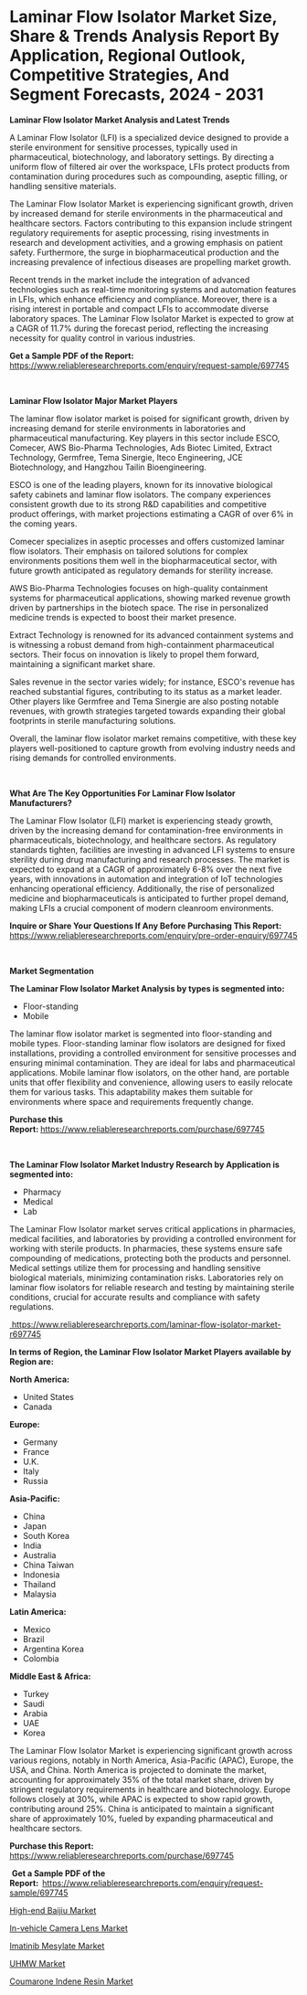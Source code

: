 <p><h1>Laminar Flow Isolator Market Size, Share & Trends Analysis Report By Application, Regional Outlook, Competitive Strategies, And Segment Forecasts, 2024 - 2031</h1></p><p><strong>Laminar Flow Isolator Market Analysis and Latest Trends</strong></p>
<p><p>A Laminar Flow Isolator (LFI) is a specialized device designed to provide a sterile environment for sensitive processes, typically used in pharmaceutical, biotechnology, and laboratory settings. By directing a uniform flow of filtered air over the workspace, LFIs protect products from contamination during procedures such as compounding, aseptic filling, or handling sensitive materials.</p><p>The Laminar Flow Isolator Market is experiencing significant growth, driven by increased demand for sterile environments in the pharmaceutical and healthcare sectors. Factors contributing to this expansion include stringent regulatory requirements for aseptic processing, rising investments in research and development activities, and a growing emphasis on patient safety. Furthermore, the surge in biopharmaceutical production and the increasing prevalence of infectious diseases are propelling market growth.</p><p>Recent trends in the market include the integration of advanced technologies such as real-time monitoring systems and automation features in LFIs, which enhance efficiency and compliance. Moreover, there is a rising interest in portable and compact LFIs to accommodate diverse laboratory spaces. The Laminar Flow Isolator Market is expected to grow at a CAGR of 11.7% during the forecast period, reflecting the increasing necessity for quality control in various industries.</p></p>
<p><strong>Get a Sample PDF of the Report:&nbsp;</strong> <a href="https://www.reliableresearchreports.com/enquiry/request-sample/697745?utm_campaign=5&utm_medium=2&utm_source=Github&utm_content=ia&utm_term=10122024&utm_id=laminar-flow-isolator">https://www.reliableresearchreports.com/enquiry/request-sample/697745</a></p>
<p>&nbsp;</p>
<p><strong>Laminar Flow Isolator Major Market Players</strong></p>
<p><p>The laminar flow isolator market is poised for significant growth, driven by increasing demand for sterile environments in laboratories and pharmaceutical manufacturing. Key players in this sector include ESCO, Comecer, AWS Bio-Pharma Technologies, Ads Biotec Limited, Extract Technology, Germfree, Tema Sinergie, Iteco Engineering, JCE Biotechnology, and Hangzhou Tailin Bioengineering.</p><p>ESCO is one of the leading players, known for its innovative biological safety cabinets and laminar flow isolators. The company experiences consistent growth due to its strong R&D capabilities and competitive product offerings, with market projections estimating a CAGR of over 6% in the coming years.</p><p>Comecer specializes in aseptic processes and offers customized laminar flow isolators. Their emphasis on tailored solutions for complex environments positions them well in the biopharmaceutical sector, with future growth anticipated as regulatory demands for sterility increase.</p><p>AWS Bio-Pharma Technologies focuses on high-quality containment systems for pharmaceutical applications, showing marked revenue growth driven by partnerships in the biotech space. The rise in personalized medicine trends is expected to boost their market presence.</p><p>Extract Technology is renowned for its advanced containment systems and is witnessing a robust demand from high-containment pharmaceutical sectors. Their focus on innovation is likely to propel them forward, maintaining a significant market share.</p><p>Sales revenue in the sector varies widely; for instance, ESCO's revenue has reached substantial figures, contributing to its status as a market leader. Other players like Germfree and Tema Sinergie are also posting notable revenues, with growth strategies targeted towards expanding their global footprints in sterile manufacturing solutions.</p><p>Overall, the laminar flow isolator market remains competitive, with these key players well-positioned to capture growth from evolving industry needs and rising demands for controlled environments.</p></p>
<p>&nbsp;</p>
<p><strong>What Are The Key Opportunities For Laminar Flow Isolator Manufacturers?</strong></p>
<p><p>The Laminar Flow Isolator (LFI) market is experiencing steady growth, driven by the increasing demand for contamination-free environments in pharmaceuticals, biotechnology, and healthcare sectors. As regulatory standards tighten, facilities are investing in advanced LFI systems to ensure sterility during drug manufacturing and research processes. The market is expected to expand at a CAGR of approximately 6-8% over the next five years, with innovations in automation and integration of IoT technologies enhancing operational efficiency. Additionally, the rise of personalized medicine and biopharmaceuticals is anticipated to further propel demand, making LFIs a crucial component of modern cleanroom environments.</p></p>
<p><strong>Inquire or Share Your Questions If Any Before Purchasing This Report:</strong> <a href="https://www.reliableresearchreports.com/enquiry/pre-order-enquiry/697745?utm_campaign=5&utm_medium=2&utm_source=Github&utm_content=ia&utm_term=10122024&utm_id=laminar-flow-isolator">https://www.reliableresearchreports.com/enquiry/pre-order-enquiry/697745</a></p>
<p>&nbsp;</p>
<p><strong>Market Segmentation</strong></p>
<p><strong>The Laminar Flow Isolator Market Analysis by types is segmented into:</strong></p>
<p><ul><li>Floor-standing</li><li>Mobile</li></ul></p>
<p><p>The laminar flow isolator market is segmented into floor-standing and mobile types. Floor-standing laminar flow isolators are designed for fixed installations, providing a controlled environment for sensitive processes and ensuring minimal contamination. They are ideal for labs and pharmaceutical applications. Mobile laminar flow isolators, on the other hand, are portable units that offer flexibility and convenience, allowing users to easily relocate them for various tasks. This adaptability makes them suitable for environments where space and requirements frequently change.</p></p>
<p><strong>Purchase this Report:&nbsp;</strong><a href="https://www.reliableresearchreports.com/purchase/697745?utm_campaign=5&utm_medium=2&utm_source=Github&utm_content=ia&utm_term=10122024&utm_id=laminar-flow-isolator">https://www.reliableresearchreports.com/purchase/697745</a></p>
<p>&nbsp;</p>
<p><strong>The Laminar Flow Isolator Market Industry Research by Application is segmented into:</strong></p>
<p><ul><li>Pharmacy</li><li>Medical</li><li>Lab</li></ul></p>
<p><p>The Laminar Flow Isolator market serves critical applications in pharmacies, medical facilities, and laboratories by providing a controlled environment for working with sterile products. In pharmacies, these systems ensure safe compounding of medications, protecting both the products and personnel. Medical settings utilize them for processing and handling sensitive biological materials, minimizing contamination risks. Laboratories rely on laminar flow isolators for reliable research and testing by maintaining sterile conditions, crucial for accurate results and compliance with safety regulations.</p></p>
<p><a href="https://www.reliableresearchreports.com/laminar-flow-isolator-market-r697745?utm_campaign=5&utm_medium=2&utm_source=Github&utm_content=ia&utm_term=10122024&utm_id=laminar-flow-isolator">&nbsp;https://www.reliableresearchreports.com/laminar-flow-isolator-market-r697745</a></p>
<p><strong>In terms of Region, the Laminar Flow Isolator Market Players available by Region are:</strong></p>
<p>
    <p> <strong> North America: </strong>
        <ul>
            <li>United States</li>
            <li>Canada</li>
        </ul>
        </p> 
    <p> <strong> Europe: </strong>
        <ul>
            <li>Germany</li>
            <li>France</li>
            <li>U.K.</li>
            <li>Italy</li>
            <li>Russia</li>
        </ul>
        </p> 
    <p> <strong> Asia-Pacific: </strong>
        <ul>
            <li>China</li>
            <li>Japan</li>
            <li>South Korea</li>
            <li>India</li>
            <li>Australia</li>
            <li>China Taiwan</li>
            <li>Indonesia</li>
            <li>Thailand</li>
            <li>Malaysia</li>
        </ul>
        </p> 
    <p> <strong> Latin America: </strong>
        <ul>
            <li>Mexico</li>
            <li>Brazil</li>
            <li>Argentina Korea</li>
            <li>Colombia</li>
        </ul>
        </p> 
    <p> <strong> Middle East & Africa: </strong>
        <ul>
            <li>Turkey</li>
            <li>Saudi</li>
            <li>Arabia</li>
            <li>UAE</li>
            <li>Korea</li>
        </ul>
    </p>
    </p>
<p><p>The Laminar Flow Isolator Market is experiencing significant growth across various regions, notably in North America, Asia-Pacific (APAC), Europe, the USA, and China. North America is projected to dominate the market, accounting for approximately 35% of the total market share, driven by stringent regulatory requirements in healthcare and biotechnology. Europe follows closely at 30%, while APAC is expected to show rapid growth, contributing around 25%. China is anticipated to maintain a significant share of approximately 10%, fueled by expanding pharmaceutical and healthcare sectors.</p></p>
<p><strong>Purchase this Report: </strong><a href="https://www.reliableresearchreports.com/purchase/697745?utm_campaign=5&utm_medium=2&utm_source=Github&utm_content=ia&utm_term=10122024&utm_id=laminar-flow-isolator">https://www.reliableresearchreports.com/purchase/697745</a></p>
<p>&nbsp;<strong>Get a Sample PDF of the Report:&nbsp;&nbsp;</strong><a href="https://www.reliableresearchreports.com/enquiry/request-sample/697745?utm_campaign=5&utm_medium=2&utm_source=Github&utm_content=ia&utm_term=10122024&utm_id=laminar-flow-isolator">https://www.reliableresearchreports.com/enquiry/request-sample/697745</a></p>
<p><strong></strong></p>
<p><p><a href="https://github.com/FlorianWolf90/Market-Research-Report-List-1/blob/main/high-end-baijiu-market.md?utm_campaign=5&utm_medium=2&utm_source=Github&utm_content=ia&utm_term=10122024&utm_id=laminar-flow-isolator">High-end Baijiu Market</a></p><p><a href="https://github.com/lylyparadise/Market-Research-Report-List-5/blob/main/in-vehicle-camera-lens-market.md?utm_campaign=5&utm_medium=2&utm_source=Github&utm_content=ia&utm_term=10122024&utm_id=laminar-flow-isolator">In-vehicle Camera Lens Market</a></p><p><a href="https://www.linkedin.com/pulse/th-score-market-0ptye?utm_campaign=5&utm_medium=2&utm_source=Github&utm_content=ia&utm_term=10122024&utm_id=laminar-flow-isolator">Imatinib Mesylate Market</a></p><p><a href="https://www.linkedin.com/pulse/futur-trend-quest-sl8ue?utm_campaign=5&utm_medium=2&utm_source=Github&utm_content=ia&utm_term=10122024&utm_id=laminar-flow-isolator">UHMW Market</a></p><p><a href="https://www.linkedin.com/pulse/th-score-market-0ptye?utm_campaign=5&utm_medium=2&utm_source=Github&utm_content=ia&utm_term=10122024&utm_id=laminar-flow-isolator">Coumarone Indene Resin Market</a></p></p>